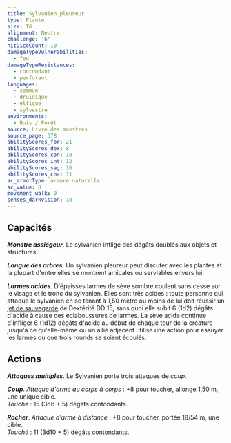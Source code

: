 ```yaml
---
title: Sylvanien pleureur
type: Plante
size: TG
alignment: Neutre
challenge: '6'
hitDiceCount: 10
damageTypeVulnerabilities:
  - feu
damageTypeResistances:
  - contondant
  - perforant
languages:
  - commun
  - druidique
  - elfique
  - sylvestre
environments:
  - Bois / Forêt
source: Livre des monstres
source_page: 378
abilityScores_for: 21
abilityScores_dex: 8
abilityScores_con: 18
abilityScores_int: 12
abilityScores_sag: 16
abilityScores_cha: 11
ac_armorType: armure naturelle
ac_value: 8
movement_walk: 9
senses_darkvision: 18
---
```

## Capacités
_**Monstre assiégeur**_. Le sylvanien inflige des dégâts doublés aux objets et structures.

_**Langue des arbres**_. Un sylvanien pleureur peut discuter avec les plantes et la plupart d'entre elles se montrent amicales ou serviables envers lui.

_**Larmes acides**_. D'épaisses larmes de sève sombre coulent sans cesse sur le visage et le tronc du sylvanien. Elles sont très acides : toute personne qui attaque le sylvanien en se tenant à 1,50 mètre ou moins de lui doit réussir un [jet de sauvegarde](/utiliser-les-caracteristiques/#jets-de-sauvegarde) de Dextérité DD 15, sans quoi elle subit 6 (1d2) dégâts d'acide à cause des éclaboussures de larmes. La sève acide continue d'infliger 6 (1d12) dégâts d'acide au début de chaque tour de la créature jusqu'à ce qu'elle-même ou un allié adjacent utilise une action pour essuyer les larmes ou que trois rounds se soient écoulés.

## Actions
_**Attaques multiples**_. Le Sylvanien porte trois attaques de _coup_.

_**Coup**_. _Attaque d'arme au corps à corps_ : +8 pour toucher, allonge 1,50 m, une unique cible.  
_Touché_ : 15 (3d6 + 5) dégâts contondants.

_**Rocher**_. _Attaque d'arme à distance_ : +8 pour toucher, portée 18/54 m, une cible.  
_Touché_ : 11 (3d10 + 5) dégâts contondants.
